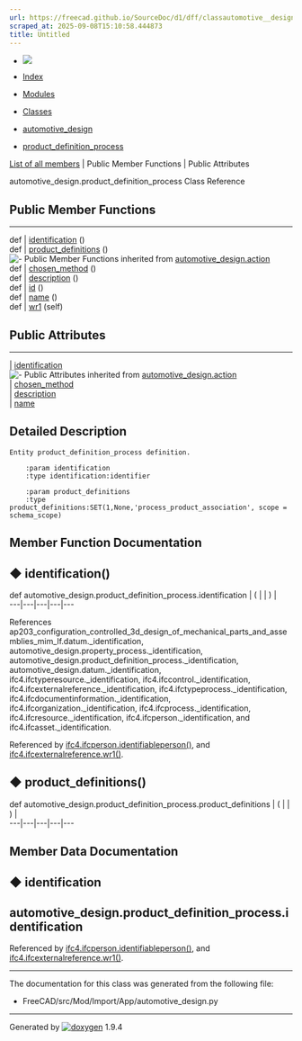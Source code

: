 ```yaml
---
url: https://freecad.github.io/SourceDoc/d1/dff/classautomotive__design_1_1product__definition__process.html
scraped_at: 2025-09-08T15:10:58.444873
title: Untitled
---
```


  * [ ![](https://www.freecad.org/svg/logo-freecad.svg) ](https://freecadweb.org "FreeCAD")
  * [Index](../../index.html "Index")
  * [Modules](../../modules.html "Modules list")
  * [Classes](../../annotated.html "Annotated list")

  * [automotive_design](../../d4/ddf/namespaceautomotive__design.html)
  * [product_definition_process](../../d1/dff/classautomotive__design_1_1product__definition__process.html)

[List of all members](../../d7/dee/classautomotive__design_1_1product__definition__process-members.html) | Public Member Functions | Public Attributes

automotive_design.product_definition_process Class Reference

##  Public Member Functions  
  
---  
def | [identification](../../d1/dff/classautomotive__design_1_1product__definition__process.html#a8c5f9a2bfdaa0553eef3712f8c2dc6a1) ()  
def | [product_definitions](../../d1/dff/classautomotive__design_1_1product__definition__process.html#a88ee24ed3ccd723943b7ec4dfd7805a6) ()  
![-](../../closed.png) Public Member Functions inherited from
[automotive_design.action](../../dd/db7/classautomotive__design_1_1action.html)  
def | [chosen_method](../../dd/db7/classautomotive__design_1_1action.html#a0bb4218ffaae2f91ad8c5eb3aaebb861) ()  
def | [description](../../dd/db7/classautomotive__design_1_1action.html#a053f3af55213aa3b721567d2a49c2148) ()  
def | [id](../../dd/db7/classautomotive__design_1_1action.html#a289e01eb20d53e6824c40daad04dfc4b) ()  
def | [name](../../dd/db7/classautomotive__design_1_1action.html#a2ec9ee5bbd2e3eceb2d51d8ac569fefb) ()  
def | [wr1](../../dd/db7/classautomotive__design_1_1action.html#a394a5335bf93418126ac4f7fec339dcd) (self)  
  
##  Public Attributes  
  
---  
|
[identification](../../d1/dff/classautomotive__design_1_1product__definition__process.html#adfcbdad765e3e48b82725aae1a3a1cf4)  
![-](../../closed.png) Public Attributes inherited from
[automotive_design.action](../../dd/db7/classautomotive__design_1_1action.html)  
|
[chosen_method](../../dd/db7/classautomotive__design_1_1action.html#a6aa732474ae1ebb9e3175228f8113d68)  
|
[description](../../dd/db7/classautomotive__design_1_1action.html#a0f88db2350cbe07e6455946f9a3b02de)  
|
[name](../../dd/db7/classautomotive__design_1_1action.html#a6f5d021b7324a85dc2714abbdb31ca63)  
  
## Detailed Description

    
    
    Entity product_definition_process definition.
    
        :param identification
        :type identification:identifier
    
        :param product_definitions
        :type product_definitions:SET(1,None,'process_product_association', scope = schema_scope)

## Member Function Documentation

## ◆ identification()

def automotive_design.product_definition_process.identification  | ( | | ) |   
---|---|---|---|---  
  
References
ap203_configuration_controlled_3d_design_of_mechanical_parts_and_assemblies_mim_lf.datum._identification,
automotive_design.property_process._identification,
automotive_design.product_definition_process._identification,
automotive_design.datum._identification, ifc4.ifctyperesource._identification,
ifc4.ifccontrol._identification, ifc4.ifcexternalreference._identification,
ifc4.ifctypeprocess._identification,
ifc4.ifcdocumentinformation._identification,
ifc4.ifcorganization._identification, ifc4.ifcprocess._identification,
ifc4.ifcresource._identification, ifc4.ifcperson._identification, and
ifc4.ifcasset._identification.

Referenced by
[ifc4.ifcperson.identifiableperson()](../../db/d15/classifc4_1_1ifcperson.html#a8b4262ca3c8e9347557fb1d1c776b7a0),
and
[ifc4.ifcexternalreference.wr1()](../../d5/dd9/classifc4_1_1ifcexternalreference.html#a0e6ba5265c69b44700e8d9b179e9f240).

## ◆ product_definitions()

def automotive_design.product_definition_process.product_definitions  | ( | | ) |   
---|---|---|---|---  
  
## Member Data Documentation

## ◆ identification

automotive_design.product_definition_process.identification  
---  
  
Referenced by
[ifc4.ifcperson.identifiableperson()](../../db/d15/classifc4_1_1ifcperson.html#a8b4262ca3c8e9347557fb1d1c776b7a0),
and
[ifc4.ifcexternalreference.wr1()](../../d5/dd9/classifc4_1_1ifcexternalreference.html#a0e6ba5265c69b44700e8d9b179e9f240).

* * *

The documentation for this class was generated from the following file:

  * FreeCAD/src/Mod/Import/App/automotive_design.py

* * *

Generated by
[![doxygen](../../doxygen.svg)](https://www.doxygen.org/index.html) 1.9.4

